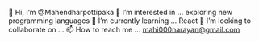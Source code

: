 👋 Hi, I’m @Mahendharpottipaka
👀 I’m interested in ... exploring new programming languages
🌱 I’m currently learning ... React
💞️ I’m looking to collaborate on ...
📫 How to reach me ... mahi000narayan@gmail.com
